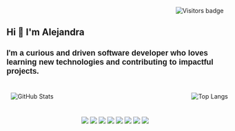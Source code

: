 <p align="right">
  <img src="https://visitor-badge.glitch.me/badge?page_id=Alejandra1517.Alejandra1517&left_color=1379B3&right_color=555555" alt="Visitors badge" />
</p>

## Hi 👋 I'm Alejandra

<h2 style="font-family: 'Poppins', sans-serif; font-size: 18px;">
  <strong>I'm a curious and driven software developer who loves learning new technologies and contributing to impactful projects.</strong>
</h2>

##

<div style="display: flex; justify-content: space-between; align-items: center; width: 100%; padding: 10px;">
  <div style="flex: 1; text-align: left;">
    <img src="https://github-readme-stats.vercel.app/api?username=Alejandra1517&show_icons=true&count_private=true&hide_title=true&theme=dark" alt="GitHub Stats"/>
  </div>
  
  <div style="flex: 1; text-align: right;">
    <img src="https://github-readme-stats.vercel.app/api/top-langs/?username=Alejandra1517&layout=compact&theme=dark" alt="Top Langs"/>
  </div>
</div>



## 
<p align="center">
  <img src="https://img.shields.io/badge/-JavaScript-F7DF1E?style=flat&logo=javascript&logoColor=black" />
  <img src="https://img.shields.io/badge/-React-61DAFB?style=flat&logo=react&logoColor=white" />
  <img src="https://img.shields.io/badge/-Node.js-339933?style=flat&logo=node.js&logoColor=white" />
  <img src="https://img.shields.io/badge/-Tailwind%20CSS-38B2AC?style=flat&logo=tailwind-css&logoColor=white" />
  <img src="https://img.shields.io/badge/-NestJS-E0234E?style=flat&logo=nestjs&logoColor=white" />
  <img src="https://img.shields.io/badge/-MongoDB-47A248?style=flat&logo=mongodb&logoColor=white" />
  <img src="https://img.shields.io/badge/-SQL%20Server-CC2927?style=flat&logo=microsoft-sql-server&logoColor=white" />
  <img src="https://img.shields.io/badge/-Three.js-000000?style=flat&logo=three.js&logoColor=white" />
</p>
